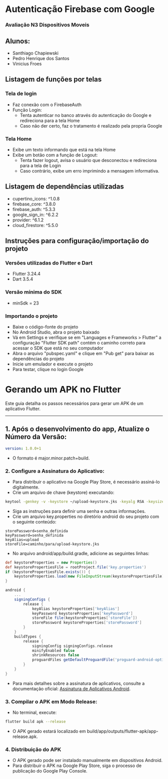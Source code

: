 # Autenticação Firebase com Google

### Avaliação N3 Dispositivos Moveis
## Alunos:
- Santhiago Chapiewski
- Pedro Henrique dos Santos
- Vinicius Froes

## Listagem de funções por telas

### Tela de login

- Faz conexão com o FirebaseAuth
- Função Login:
  - Tenta autenticar no banco através do autenticação do Google e redireciona para a tela Home
  - Caso não der certo, faz o tratamento é realizado pela propria Google



### Tela Home

- Exibe um texto informando que está na tela Home
- Exibe um botão com a função de Logout:
  - Tenta fazer logout, avisa o usuário que desconectou e redireciona para a tela de Login
  - Caso contrário, exibe um erro imprimindo a mensagem informativa.

## Listagem de dependências utilizadas

 - cupertino_icons: ^1.0.8
 - firebase_core: ^3.8.0
 - firebase_auth: ^5.3.3
 - google_sign_in: ^6.2.2
 - provider: ^6.1.2
 - cloud_firestore: ^5.5.0

## Instruções para configuração/importação do projeto

### Versões utilizadas do Flutter e Dart

- Flutter 3.24.4 
- Dart 3.5.4

### Versão mínima do SDK

- minSdk = 23

### Importando o projeto

- Baixe o código-fonte do projeto
- No Android Studio, abra o projeto baixado
- Vá em Settings e verifique se em "Languages e Frameworks > Flutter" a configuração "Flutter SDK path" contém o caminho correto para acessar o SDK que está no seu computador
- Abra o arquivo "pubspec.yaml" e clique em "Pub get" para baixar as dependências do projeto
- Inicie um emulador e execute o projeto
- Para testar, clique no login Google 

#

# Gerando um APK no Flutter

Este guia detalha os passos necessários para gerar um APK de um aplicativo Flutter.

---

## 1. Após o desenvolvimento do app, Atualize o Número da Versão:

```yaml
version: 1.0.0+1
```

- O formato é major.minor.patch+build.

### 2. Configure a Assinatura do Aplicativo:

- Para distribuir o aplicativo na Google Play Store, é necessário assiná-lo digitalmente.
- Crie um arquivo de chave (keystore) executando:

```bash
keytool -genkey -v -keystore ~/upload-keystore.jks -keyalg RSA -keysize 2048 -validity 10000 -alias upload
```

- Siga as instruções para definir uma senha e outras informações.
- Crie um arquivo key.properties no diretório android do seu projeto com o seguinte conteúdo:

```properties
storePassword=senha_definida
keyPassword=senha_definida
keyAlias=upload
storeFile=caminho/para/upload-keystore.jks
```
- No arquivo android/app/build.gradle, adicione as seguintes linhas:

```groovy
def keystoreProperties = new Properties()
def keystorePropertiesFile = rootProject.file('key.properties')
if (keystorePropertiesFile.exists()) {
    keystoreProperties.load(new FileInputStream(keystorePropertiesFile))
}

android {
    ...
    signingConfigs {
        release {
            keyAlias keystoreProperties['keyAlias']
            keyPassword keystoreProperties['keyPassword']
            storeFile file(keystoreProperties['storeFile'])
            storePassword keystoreProperties['storePassword']
        }
    }
    buildTypes {
        release {
            signingConfig signingConfigs.release
            minifyEnabled false
            shrinkResources false
            proguardFiles getDefaultProguardFile('proguard-android-optimize.txt'), 'proguard-rules.pro'
        }
    }
}
```
- Para mais detalhes sobre a assinatura de aplicativos, consulte a documentação oficial: [Assinatura de Aplicativos Android](https://docs.flutter.dev/deployment/android#signing-the-app).

### 3. Compilar o APK em Modo Release:

- No terminal, execute: 

```bash
flutter build apk --release
```

- O APK gerado estará localizado em build/app/outputs/flutter-apk/app-release.apk.

### 4. Distribuição do APK

- O APK gerado pode ser instalado manualmente em dispositivos Android.
- Para distribuir o APK na Google Play Store, siga o processo de publicação do Google Play Console.

